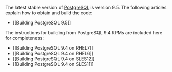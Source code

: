 <!---PACKAGE:PostgreSQL--->
<!---DISTRO:SLES 12:9.4, 9.5--->
<!---DISTRO:SLES 11:9.4, 9.5--->
<!---DISTRO:RHEL 7.1:9.4, 9.5--->
<!---DISTRO:RHEL 6.6:9.4, 9.5--->

The latest stable version of [PostgreSQL](http://www.postgresql.org/) is version 9.5. The following articles explain how to obtain and build the code:
* [[Building PostgreSQL 9.5]]


The instructions for building from PostgreSQL 9.4 RPMs are included here for completeness:

* [[Building PostgreSQL 9.4 on RHEL7]]
* [[Building PostgreSQL 9.4 on RHEL6]]
* [[Building PostgreSQL 9.4 on SLES12]]
* [[Building PostgreSQL 9.4 on SLES11]]